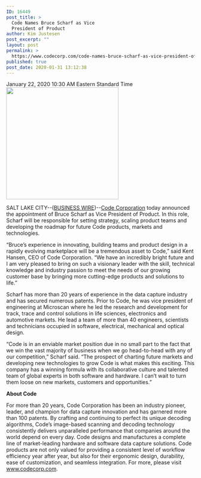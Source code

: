 ```yaml
---
ID: 16449
post_title: >
  Code Names Bruce Scharf as Vice
  President of Product
author: Kim Justesen
post_excerpt: ""
layout: post
permalink: >
  https://www.codecorp.com/code-names-bruce-scharf-as-vice-president-of-product/
published: true
post_date: 2020-01-31 13:12:38
---
```

<div id="bw-main" role="main">
<div id="bw-group-all" class="bw-group-portlets">
<div class="moduleContainer">
<div id="bw-news-view" class="bw-release bw-en ">
	<article class="bw-release-main">
<div class="bw-release-body bw-with-mm ">
<div class="bw-release-mm">
<div class="bw-release-timestamp"><time datetime="2020-01-22T15:30:00Z">January 22, 2020 10:30 AM Eastern Standard Time<a href="https://www.codecorp.com/wp-content/uploads/2020/01/Bruce.png"><img class="size-medium wp-image-16445 alignright" src="https://www.codecorp.com/wp-content/uploads/2020/01/Bruce-300x300.png" alt="" width="300" height="300" /></a></time></div>
<div class="bw-release-story">

SALT LAKE CITY--(<a href="https://www.businesswire.com/" rel="nofollow">BUSINESS WIRE</a>)--<a href="https://cts.businesswire.com/ct/CT?id=smartlink&amp;url=http%3A%2F%2Fwww.codecorp.com&amp;esheet=52161967&amp;newsitemid=20200122005540&amp;lan=en-US&amp;anchor=Code+Corporation&amp;index=1&amp;md5=3718c83ff6127747a40f1acb8a8d6461" target="_blank" rel="nofollow noopener noreferrer" shape="rect">Code Corporation</a> today announced the appointment of Bruce Scharf as Vice President of Product. In this role, Scharf will be responsible for setting strategy, scaling product teams and developing the roadmap for future Code products, markets and technologies.

“Bruce’s experience in innovating, building teams and product design in a rapidly evolving marketplace will be a tremendous asset to Code,” said Kent Hansen, CEO of Code Corporation. “We have an incredibly bright future and I am very pleased to bring on such a visionary leader with the skill, technical knowledge and industry passion to meet the needs of our growing customer base by bringing more cutting-edge products and solutions to life.”

Scharf has more than 20 years of experience in the data capture industry and has secured numerous patents. Prior to Code, he was vice president of engineering at Microscan where he led the research and development for track, trace and control solutions in life sciences, electronics and automotive markets. He lead a team of more than 40 engineers, scientists and technicians occupied in software, electrical, mechanical and optical design.

“Code is in an enviable market position due in no small part to the fact that we win the vast majority of business when we go head-to-head with any of our competition,” Scharf said. “The prospect of charting future markets and developing new technologies to grow Code is what makes this exciting. This company has a winning formula with its collaborative culture and talented team of global experts in both software and hardware. I can’t wait to turn them loose on new markets, customers and opportunities.”

<b>About Code </b>

For more than 20 years, Code Corporation has been an industry pioneer, leader, and champion for data capture innovation and has garnered more than 100 patents. By crafting and continuing to perfect its unique decoding algorithms, Code’s image-based scanning and decoding technology consistently delivers unparalleled performance that companies around the world depend on every day. Code designs and manufactures a complete line of market-leading hardware and software data capture solutions. Code products are not only valued for providing a consistent level of workflow efficiency year after year, but also for their ergonomic design, durability, ease of customization, and seamless integration. For more, please visit <a href="https://cts.businesswire.com/ct/CT?id=smartlink&amp;url=http%3A%2F%2Fwww.codecorp.com&amp;esheet=52161967&amp;newsitemid=20200122005540&amp;lan=en-US&amp;anchor=www.codecorp.com&amp;index=2&amp;md5=1e97b575ac5b2e47e7189e0b4df1d8cc" target="_blank" rel="nofollow noopener noreferrer" shape="rect">www.codecorp.com</a>.

</div>
</div>
</div>
	</article>
</div>
</div>
</div>
</div>